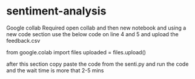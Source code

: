 # sentiment-analysis
Google collab Required
open collab and then new notebook and using a new code section use the below code on line 4 and 5 and upload the feedback.csv

from google.colab import files
uploaded = files.upload()

after this section copy paste the code from the senti.py and run the code and the wait time is more that 2-5 mins
